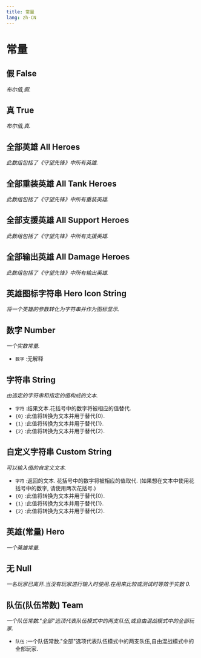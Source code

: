 ```yaml
---
title: 常量
lang: zh-CN
---
```


# 常量



## 假    False

_布尔值,假._



## 真    True

_布尔值,真._



## 全部英雄    All Heroes

_此数组包括了《守望先锋》中所有英雄._



## 全部重装英雄    All Tank Heroes

_此数组包括了《守望先锋》中所有重装英雄._



## 全部支援英雄    All Support Heroes

_此数组包括了《守望先锋》中所有支援英雄._



## 全部输出英雄    All Damage Heroes

_此数组包括了《守望先锋》中所有输出英雄._



## 英雄图标字符串    Hero Icon String

_将一个英雄的参数转化为字符串并作为图标显示._



## 数字    Number

_一个实数常量._

- `数字` :无解释



## 字符串    String

_由选定的字符串和指定的值构成的文本._

- `字符` :结果文本.花括号中的数字将被相应的值替代.
- `{0}` :此值将转换为文本并用于替代{0}.
- `{1}` :此值将转换为文本并用于替代{1}.
- `{2}` :此值将转换为文本并用于替代{2}.



## 自定义字符串    Custom String

_可以输入值的自定义文本._

- `字符` :返回的文本. 花括号中的数字将被相应的值取代. (如果想在文本中使用花括号中的数字, 请使用两次花括号.)
- `{0}` :此值将转换为文本并用于替代{0}.
- `{1}` :此值将转换为文本并用于替代{1}.
- `{2}` :此值将转换为文本并用于替代{2}.



## 英雄(常量)    Hero

_一个英雄常量._



## 无    Null

_一名玩家已离开.当没有玩家进行输入时使用.在用来比较或测试时等效于实数 0._



## 队伍(队伍常数)    Team

_一个队伍常数."全部"选顶代表队伍模式中的两支队伍,或自由混战模式中的全部玩家._

- `队伍` :一个队伍常数."全部"选项代表队伍模式中的两支队伍,自由混战模式中的全部玩家.
